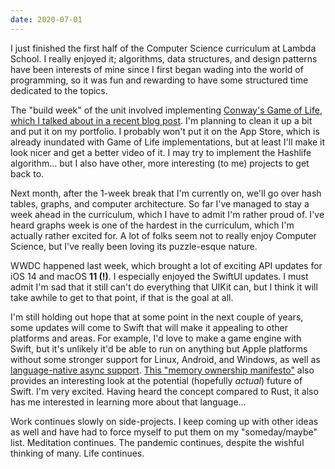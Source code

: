 ```yaml
---
date: 2020-07-01
---
```


I just finished the first half of the Computer Science curriculum at Lambda School. I really enjoyed it; algorithms, data structures, and design patterns have been interests of mine since I first began wading into the world of programming, so it was fun and rewarding to have some structured time dedicated to the topics.

The "build week" of the unit involved implementing [Conway's Game of Life, which I talked about in a recent blog post][Conway's Game of Life blog]. I'm planning to clean it up a bit and put it on my portfolio. I probably won't put it on the App Store, which is already inundated with Game of Life implementations, but at least I'll make it look nicer and get a better video of it. I may try to implement the Hashlife algorithm... but I also have other, more interesting (to me) projects to get back to.

Next month, after the 1-week break that I'm currently on, we'll go over hash tables, graphs, and computer architecture. So far I've managed to stay a week ahead in the curriculum, which I have to admit I'm rather proud of. I've heard graphs week is one of the hardest in the curriculum, which I'm actually rather excited for. A lot of folks seem not to really enjoy Computer Science, but I've really been loving its puzzle-esque nature.

WWDC happened last week, which brought a lot of exciting API updates for iOS 14 and macOS **11 (!)**. I especially enjoyed the SwiftUI updates. I must admit I'm sad that it still can't do everything that UIKit can, but I think it will take awhile to get to that point, if that is the goal at all.

I'm still holding out hope that at some point in the next couple of years, some updates will come to Swift that will make it appealing to other platforms and areas. For example, I'd love to make a game engine with Swift, but it's unlikely it'd be able to run on anything but Apple platforms without some stronger support for Linux, Android, and Windows, as well as [language-native async support][concurrency manifesto]. [This "memory ownership manifesto"][ownership manifesto] also provides an interesting look at the potential (hopefully *actual*) future of Swift. I'm very excited. Having heard the concept compared to Rust, it also has me interested in learning more about that language...

Work continues slowly on side-projects. I keep coming up with other ideas as well and have had to force myself to put them on my "someday/maybe" list. Meditation continues. The pandemic continues, despite the wishful thinking of many. Life continues.


[Conway's Game of Life blog]: http://jonbash.com/blog/game-of-life/
[concurrency manifesto]: https://gist.github.com/lattner/31ed37682ef1576b16bca1432ea9f782
[ownership manifesto]: https://github.com/apple/swift/blob/master/docs/OwnershipManifesto.md

